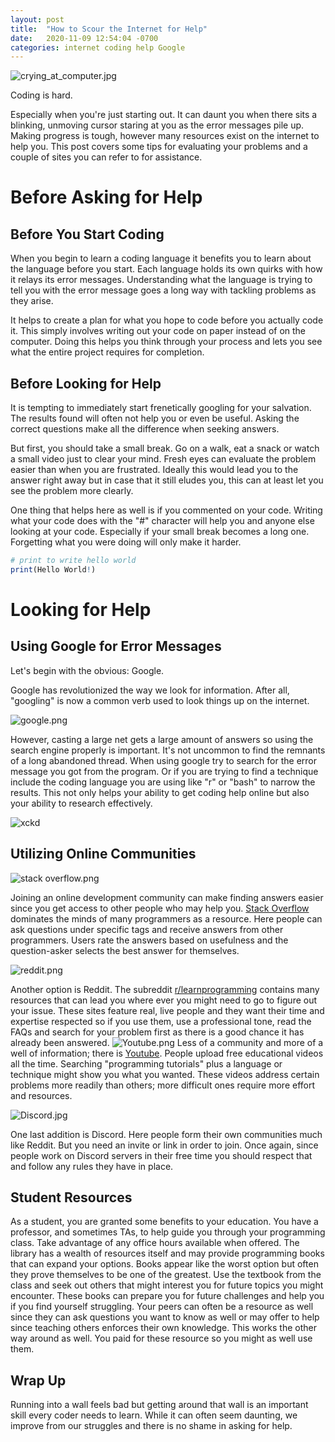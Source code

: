 ```yaml
---
layout: post
title:  "How to Scour the Internet for Help"
date:   2020-11-09 12:54:04 -0700
categories: internet coding help Google
---
```


![crying_at_computer.jpg](https://media.salon.com/2013/11/crying_computer_user.jpg)

Coding is hard.

Especially when you're just starting out. It can daunt you when there sits a blinking, unmoving cursor staring at you as the error messages pile up. Making progress is tough, however many resources exist on the internet to help you. This post covers some tips for evaluating your problems and a couple of sites you can refer to for assistance.

# Before Asking for Help

## Before You Start Coding

When you begin to learn a coding language it benefits you to learn about the language before you start. Each language holds its own quirks with how it relays its error messages. Understanding what the language is trying to tell you with the error message goes a long way with tackling problems as they arise.

It helps to create a plan for what you hope to code before you actually code it. This simply involves writing out your code on paper instead of on the computer. Doing this helps you think through your process and lets you see what the entire project requires for completion.

## Before Looking for Help

It is tempting to immediately start frenetically googling for your salvation. The results found will often not help you or even be useful. Asking the correct questions make all the difference when seeking answers.

But first, you should take a small break. Go on a walk, eat a snack or watch a small video just to clear your mind. Fresh eyes can evaluate the problem easier than when you are frustrated. Ideally this would lead you to the answer right away but in case that it still eludes you, this can at least let you see the problem more clearly.

One thing that helps here as well is if you commented on your code. Writing what your code does  with the "#" character will help you and anyone else looking at your code. Especially if your small break becomes a long one. Forgetting what you were doing will only make it harder.

```r
# print to write hello world
print(Hello World!)
```

# Looking for Help

## Using Google for Error Messages

Let's begin with the obvious: Google.

Google has revolutionized the way we look for information. After all, "googling" is now a common verb used to look things up on the internet.

![google.png](https://upload.wikimedia.org/wikipedia/commons/thumb/2/2f/Google_2015_logo.svg/1200px-Google_2015_logo.svg.png)

However, casting a large net gets a large amount of answers so using the search engine properly is important. It's not uncommon to find the remnants of a long abandoned thread. When using google try to search for the error message you got from the program. Or if you are trying to find a technique include the coding language you are using like "r" or "bash" to narrow the results. This not only helps your ability to get coding help online but also your ability to research effectively.

![xckd](https://ksr-ugc.imgix.net/assets/000/305/252/2776209b9d9d72eef92d0910e8c72e13_original.png?ixlib=rb-1.1.0&w=680&fit=max&v=1355490707&auto=format&gif-q=50&lossless=true&s=a41bfba8cef02765767c0144ade45151)

## Utilizing Online Communities

![stack overflow.png](https://img2.pngio.com/filestack-overflow-logopng-wikimedia-commons-stack-overflow-png-885_233.png)

Joining an online development community can make finding answers easier since you get access to other people who may help you. [Stack Overflow][stack-overflow] dominates the minds of many programmers as a resource. Here people can ask questions under specific tags and receive answers from other programmers. Users rate the answers based on usefulness and the question-asker selects the best answer for themselves.

![reddit.png](https://logodownload.org/wp-content/uploads/2018/02/reddit-logo-4.png)

Another option is Reddit. The subreddit [r/learnprogramming][r/learnprogramming] contains many resources that can lead you where ever you might need to go to figure out your issue. These sites feature real, live people and they want their time and expertise respected so if you use them, use a professional tone, read the FAQs and search for your problem first as there is a good chance it has already been answered.
![Youtube.png](https://www.logo.wine/a/logo/YouTube/YouTube-Logo.wine.svg)
Less of a community and more of a well of information; there is [Youtube][you-tube]. People upload free educational videos all the time. Searching "programming tutorials" plus a language or technique might show you what you wanted. These videos address certain problems more readily than others; more difficult ones require more effort and resources.

![Discord.jpg](https://cdn.mmos.com/wp-content/uploads/2017/06/discord-banner.jpg)

One last addition is Discord. Here people form their own communities much like Reddit. But you need an invite or link in order to join. Once again, since people work on Discord servers in their free time you should respect that and follow any rules they have in place.

## Student Resources

As a student, you are granted some benefits to your education. You have a professor, and sometimes TAs, to help guide you through your programming class. Take advantage of any office hours available when offered. The library has a wealth of resources itself and may provide programming books that can expand your options. Books appear like the worst option but often they prove themselves to be one of the greatest. Use the textbook from the class and seek out others that might interest you for future topics you might encounter. These books can prepare you for future challenges and help you if you find yourself struggling. Your peers can often be a resource as well since they can ask questions you want to know as well or may offer to help since teaching others enforces their own knowledge. This works the other way around as well. You paid for these resource so you might as well use them.

## Wrap Up

Running into a wall feels bad but getting around that wall is an important skill every coder needs to learn. While it can often seem daunting, we improve from our struggles and there is no shame in asking for help.

[stack-overflow]:     https://stackoverflow.com/
[r/learnprogramming]: https://www.reddit.com/r/learnprogramming/
[you-tube]:           https://www.youtube.com/
